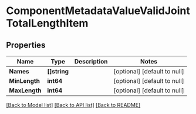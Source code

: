# ComponentMetadataValueValidJointTotalLengthItem

## Properties
Name | Type | Description | Notes
------------ | ------------- | ------------- | -------------
**Names** | **[]string** |  | [optional] [default to null]
**MinLength** | **int64** |  | [optional] [default to null]
**MaxLength** | **int64** |  | [optional] [default to null]

[[Back to Model list]](../README.md#documentation-for-models) [[Back to API list]](../README.md#documentation-for-api-endpoints) [[Back to README]](../README.md)


